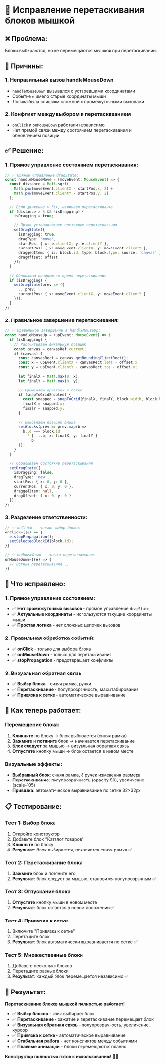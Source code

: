 # 🔧 Исправление перетаскивания блоков мышкой

## ❌ **Проблема:**
Блоки выбираются, но не перемещаются мышкой при перетаскивании.

## 🎯 **Причины:**

### 1. Неправильный вызов handleMouseDown
- `handleMouseDown` вызывался с устаревшими координатами
- Событие `e` имело старые координаты мыши
- Логика была слишком сложной с промежуточными вызовами

### 2. Конфликт между выбором и перетаскиванием
- `onClick` и `onMouseDown` работали независимо
- Нет прямой связи между состоянием перетаскивания и обновлением позиции

## ✅ **Решение:**

### 1. Прямое управление состоянием перетаскивания:
```typescript
// ✅ Прямое управление dragState:
const handleMouseMove = (moveEvent: MouseEvent) => {
  const distance = Math.sqrt(
    Math.pow(moveEvent.clientX - startPos.x, 2) +
    Math.pow(moveEvent.clientY - startPos.y, 2)
  );

  // Если движение > 5px, начинаем перетаскивание
  if (distance > 5 && !isDragging) {
    isDragging = true;
    
    // Прямо устанавливаем состояние перетаскивания
    setDragState({
      isDragging: true,
      dragType: 'move',
      startPos: { x: e.clientX, y: e.clientY },
      currentPos: { x: moveEvent.clientX, y: moveEvent.clientY },
      draggedItem: { id: block.id, type: block.type, source: 'canvas' },
      dragOffset: offset
    });
  }
  
  // Обновляем позицию во время перетаскивания
  if (isDragging) {
    setDragState(prev => ({
      ...prev,
      currentPos: { x: moveEvent.clientX, y: moveEvent.clientY }
    }));
  }
};
```

### 2. Правильное завершение перетаскивания:
```typescript
// ✅ Правильное завершение в handleMouseUp:
const handleMouseUp = (upEvent: MouseEvent) => {
  if (isDragging) {
    // Рассчитываем финальную позицию
    const canvas = canvasRef.current;
    if (canvas) {
      const canvasRect = canvas.getBoundingClientRect();
      const x = upEvent.clientX - canvasRect.left - offset.x;
      const y = upEvent.clientY - canvasRect.top - offset.y;
      
      let finalX = Math.max(0, x);
      let finalY = Math.max(0, y);
      
      // Применяем привязку к сетке
      if (snapToGridEnabled) {
        const snapped = snapToGrid(finalX, finalY, block.width, block.height);
        finalX = snapped.x;
        finalY = snapped.y;
      }
      
      // Обновляем позицию блока
      setBlocks(prev => prev.map(b => 
        b.id === block.id 
          ? { ...b, x: finalX, y: finalY }
          : b
      ));
    }
  }
  
  // Сбрасываем состояние перетаскивания
  setDragState({
    isDragging: false,
    dragType: 'new',
    startPos: { x: 0, y: 0 },
    currentPos: { x: 0, y: 0 },
    draggedItem: null,
    dragOffset: { x: 0, y: 0 }
  });
};
```

### 3. Разделение ответственности:
```typescript
// ✅ onClick - только выбор блока:
onClick={(e) => {
  e.stopPropagation();
  setSelectedBlockId(block.id);
}}

// ✅ onMouseDown - только перетаскивание:
onMouseDown={(e) => {
  // Логика перетаскивания...
}}
```

## 🎯 **Что исправлено:**

### 1. Прямое управление состоянием:
- ✅ **Нет промежуточных вызовов** - прямое управление `dragState`
- ✅ **Актуальные координаты** - используются текущие координаты мыши
- ✅ **Простая логика** - нет сложных цепочек вызовов

### 2. Правильная обработка событий:
- ✅ **onClick** - только для выбора блока
- ✅ **onMouseDown** - только для перетаскивания
- ✅ **stopPropagation** - предотвращает конфликты

### 3. Визуальная обратная связь:
- ✅ **Выбор блока** - синяя рамка, ручки
- ✅ **Перетаскивание** - полупрозрачность, масштабирование
- ✅ **Привязка к сетке** - автоматическое выравнивание

## 🚀 **Как теперь работает:**

### Перемещение блока:
1. **Кликните** по блоку → блок выбирается (синяя рамка)
2. **Зажмите** и **потяните** блок → начинается перетаскивание
3. **Блок следует** за мышью → визуальная обратная связь
4. **Отпустите** кнопку мыши → блок остается в новом месте

### Визуальные эффекты:
- **Выбранный блок**: синяя рамка, 8 ручек изменения размера
- **Перетаскивание**: полупрозрачность (opacity-50), увеличение (scale-105)
- **Привязка**: автоматическое выравнивание по сетке 32×32px

## 📋 **Тестирование:**

### Тест 1: Выбор блока
1. Откройте конструктор
2. Добавьте блок "Каталог товаров"
3. **Кликните** по блоку
4. **Результат**: блок выбирается, появляется синяя рамка ✅

### Тест 2: Перетаскивание блока
1. **Зажмите** блок и потяните его
2. **Результат**: блок следует за мышью, становится полупрозрачным ✅

### Тест 3: Отпускание блока
1. **Отпустите** кнопку мыши в новом месте
2. **Результат**: блок остается в новом положении ✅

### Тест 4: Привязка к сетке
1. Включите "Привязка к сетке"
2. Перетащите блок
3. **Результат**: блок автоматически выравнивается по сетке ✅

### Тест 5: Множественные блоки
1. Добавьте несколько блоков
2. Перетащите разные блоки
3. **Результат**: каждый блок перемещается независимо ✅

## 🎉 **Результат:**

**Перетаскивание блоков мышкой полностью работает!**

- ✅ **Выбор блоков** - клик выбирает блок
- ✅ **Перетаскивание** - зажатие и перетаскивание перемещает блок
- ✅ **Визуальная обратная связь** - полупрозрачность, увеличение, курсор
- ✅ **Привязка к сетке** - автоматическое выравнивание
- ✅ **Стабильная работа** - нет конфликтов между событиями
- ✅ **Плавные анимации** - блоки перемещаются плавно

**Конструктор полностью готов к использованию!** 🎨✨




